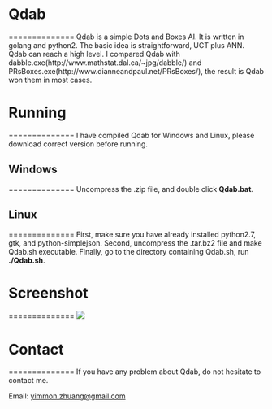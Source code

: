 <h1>Qdab</h1>
==============
Qdab is a simple Dots and Boxes AI. It is written in golang and python2. The basic idea is straightforward, UCT plus ANN.
Qdab can reach a high level. I compared Qdab with dabble.exe(http://www.mathstat.dal.ca/~jpg/dabble/) and PRsBoxes.exe(http://www.dianneandpaul.net/PRsBoxes/), the result is Qdab won them in most cases.

<h1>Running</h1>
==============
I have compiled Qdab for Windows and Linux, please download correct version before running.

<h2>Windows</h2>
==============
Uncompress the .zip file, and double click <b>Qdab.bat</b>. 

<h2>Linux</h2>
==============
First, make sure you have already installed python2.7, gtk, and python-simplejson.
Second, uncompress the .tar.bz2 file and make Qdab.sh executable. 
Finally, go to the directory containing Qdab.sh, run <b>./Qdab.sh</b>.

<h1>Screenshot</h1>
==============
<img src="http://i.imgur.com/Krp4h89.png" />

<h1>Contact</h1>
==============
If you have any problem about Qdab, do not hesitate to contact me.

Email: yimmon.zhuang@gmail.com

